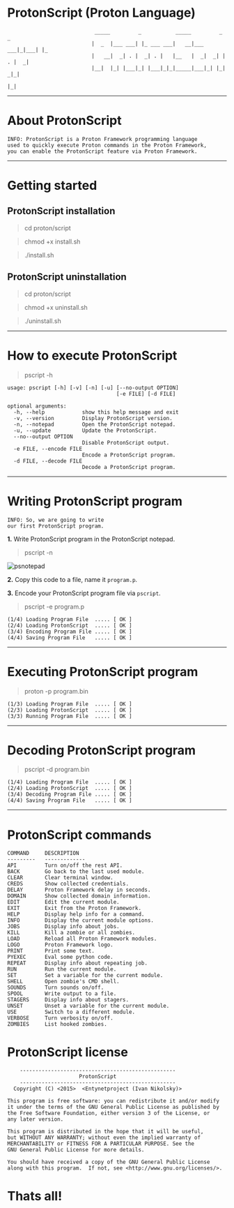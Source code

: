 # ProtonScript (Proton Language)

                                _____         _           _____         _     _   
                               |  _  |___ ___| |_ ___ ___|   __|___ ___|_|___| |_ 
                               |   __|  _| . |  _| . |   |__   |  _|  _| | . |  _|
                               |__|  |_| |___|_| |___|_|_|_____|___|_| |_|  _|_|  
                                                                         |_|  
***

# About ProtonScript

    INFO: ProtonScript is a Proton Framework programming language
    used to quickly execute Proton commands in the Proton Framework, 
    you can enable the ProtonScript feature via Proton Framework.
    
***

# Getting started

## ProtonScript installation

> cd proton/script

> chmod +x install.sh

> ./install.sh

## ProtonScript uninstallation

> cd proton/script

> chmod +x uninstall.sh

> ./uninstall.sh

***

# How to execute ProtonScript

> pscript -h

```
usage: pscript [-h] [-v] [-n] [-u] [--no-output OPTION] 
                                   [-e FILE] [-d FILE]
                                   
optional arguments:
  -h, --help            show this help message and exit
  -v, --version         Display ProtonScript version.
  -n, --notepad         Open the ProtonScript notepad.
  -u, --update          Update the ProtonScript.
  --no--output OPTION   
                        Disable ProtonScript output.
  -e FILE, --encode FILE
                        Encode a ProtonScript program.
  -d FILE, --decode FILE 
                        Decode a ProtonScript program.
```

***

# Writing ProtonScript program

    INFO: So, we are going to write 
    our first ProtonScript program.
    
**1.** Write ProtonScript program in the ProtonScript notepad.    
    
> pscript -n

![psnotepad](https://user-images.githubusercontent.com/54115104/68991507-a375ff00-0870-11ea-9077-23ef1d19bdde.png)

**2.** Copy this code to a file, name it `program.p`.

**3.** Encode your ProtonScript program file via `pscript`.

> pscript -e program.p

```
(1/4) Loading Program File  ..... [ OK ]
(2/4) Loading ProtonScript  ..... [ OK ]
(3/4) Encoding Program File ..... [ OK ]
(4/4) Saving Program File   ..... [ OK ]
```

***

# Executing ProtonScript program

> proton -p program.bin

```
(1/3) Loading Program File  ..... [ OK ]
(2/3) Loading ProtonScript  ..... [ OK ]
(3/3) Running Program File  ..... [ OK ]
```

***

# Decoding ProtonScript program

> pscript -d program.bin

```
(1/4) Loading Program File  ..... [ OK ]
(2/4) Loading ProtonScript  ..... [ OK ]
(3/4) Decoding Program File ..... [ OK ]
(4/4) Saving Program File   ..... [ OK ]
```

***

# ProtonScript commands

    COMMAND     DESCRIPTION     
    ---------   -------------   
    API         Turn on/off the rest API.
    BACK        Go back to the last used module.
    CLEAR       Clear terminal window.
    CREDS       Show collected credentials.
    DELAY       Proton Framework delay in seconds.
    DOMAIN      Show collected domain information.
    EDIT        Edit the current module.
    EXIT        Exit from the Proton Framework.
    HELP        Display help info for a command.
    INFO        Display the current module options.
    JOBS        Display info about jobs.
    KILL        Kill a zombie or all zombies.
    LOAD        Reload all Proton Framework modules.
    LOGO        Proton Framework logo.
    PRINT       Print some text.
    PYEXEC      Eval some python code.
    REPEAT      Display info about repeating job.
    RUN         Run the current module.
    SET         Set a variable for the current module.
    SHELL       Open zombie's CMD shell.
    SOUNDS      Turn sounds on/off.
    SPOOL       Write output to a file.
    STAGERS     Display info about stagers.
    UNSET       Unset a variable for the current module.
    USE         Switch to a different module.
    VERBOSE     Turn verbosity on/off.
    ZOMBIES     List hooked zombies.

# ProtonScript license

```
    --------------------------------------------------
                       ProtonScript          
    --------------------------------------------------
  Copyright (C) <2015>  <Entynetproject (Ivan Nikolsky)>

This program is free software: you can redistribute it and/or modify
it under the terms of the GNU General Public License as published by
the Free Software Foundation, either version 3 of the License, or
any later version.

This program is distributed in the hope that it will be useful,
but WITHOUT ANY WARRANTY; without even the implied warranty of
MERCHANTABILITY or FITNESS FOR A PARTICULAR PURPOSE. See the
GNU General Public License for more details.

You should have received a copy of the GNU General Public License
along with this program.  If not, see <http://www.gnu.org/licenses/>.                
```
    
# Thats all!
